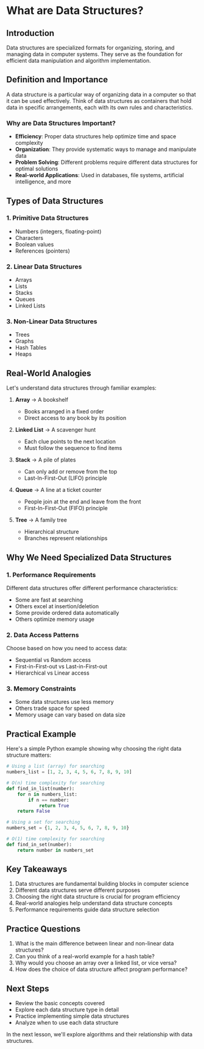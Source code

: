 # What are Data Structures?

## Introduction
Data structures are specialized formats for organizing, storing, and managing data in computer systems. They serve as the foundation for efficient data manipulation and algorithm implementation.

## Definition and Importance
A data structure is a particular way of organizing data in a computer so that it can be used effectively. Think of data structures as containers that hold data in specific arrangements, each with its own rules and characteristics.

### Why are Data Structures Important?
- **Efficiency**: Proper data structures help optimize time and space complexity
- **Organization**: They provide systematic ways to manage and manipulate data
- **Problem Solving**: Different problems require different data structures for optimal solutions
- **Real-world Applications**: Used in databases, file systems, artificial intelligence, and more

## Types of Data Structures

### 1. Primitive Data Structures
- Numbers (integers, floating-point)
- Characters
- Boolean values
- References (pointers)

### 2. Linear Data Structures
- Arrays
- Lists
- Stacks
- Queues
- Linked Lists

### 3. Non-Linear Data Structures
- Trees
- Graphs
- Hash Tables
- Heaps

## Real-World Analogies

Let's understand data structures through familiar examples:

1. **Array** → A bookshelf
   - Books arranged in a fixed order
   - Direct access to any book by its position

2. **Linked List** → A scavenger hunt
   - Each clue points to the next location
   - Must follow the sequence to find items

3. **Stack** → A pile of plates
   - Can only add or remove from the top
   - Last-In-First-Out (LIFO) principle

4. **Queue** → A line at a ticket counter
   - People join at the end and leave from the front
   - First-In-First-Out (FIFO) principle

5. **Tree** → A family tree
   - Hierarchical structure
   - Branches represent relationships

## Why We Need Specialized Data Structures

### 1. Performance Requirements
Different data structures offer different performance characteristics:
- Some are fast at searching
- Others excel at insertion/deletion
- Some provide ordered data automatically
- Others optimize memory usage

### 2. Data Access Patterns
Choose based on how you need to access data:
- Sequential vs Random access
- First-in-First-out vs Last-in-First-out
- Hierarchical vs Linear access

### 3. Memory Constraints
- Some data structures use less memory
- Others trade space for speed
- Memory usage can vary based on data size

## Practical Example

Here's a simple Python example showing why choosing the right data structure matters:

```python
# Using a list (array) for searching
numbers_list = [1, 2, 3, 4, 5, 6, 7, 8, 9, 10]

# O(n) time complexity for searching
def find_in_list(number):
    for n in numbers_list:
        if n == number:
            return True
    return False

# Using a set for searching
numbers_set = {1, 2, 3, 4, 5, 6, 7, 8, 9, 10}

# O(1) time complexity for searching
def find_in_set(number):
    return number in numbers_set
```

## Key Takeaways

1. Data structures are fundamental building blocks in computer science
2. Different data structures serve different purposes
3. Choosing the right data structure is crucial for program efficiency
4. Real-world analogies help understand data structure concepts
5. Performance requirements guide data structure selection

## Practice Questions

1. What is the main difference between linear and non-linear data structures?
2. Can you think of a real-world example for a hash table?
3. Why would you choose an array over a linked list, or vice versa?
4. How does the choice of data structure affect program performance?

## Next Steps
- Review the basic concepts covered
- Explore each data structure type in detail
- Practice implementing simple data structures
- Analyze when to use each data structure

In the next lesson, we'll explore algorithms and their relationship with data structures.